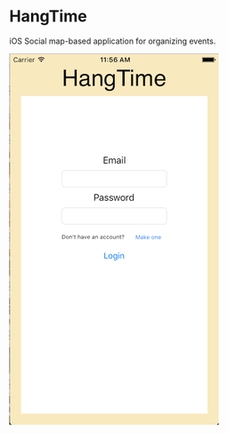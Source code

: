 # HangTime

iOS Social map-based application for organizing events.

![Screenshot of login page][logo]

[logo]: https://raw.githubusercontent.com/PatelRahil/HangTime/master/pics/loginss.png "Screenshot of login page"

